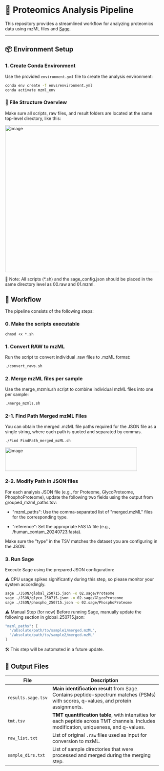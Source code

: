 # 🧪 Proteomics Analysis Pipeline

This repository provides a streamlined workflow for analyzing proteomics data using mzML files and [Sage](https://github.com/lazear/sage).

---

## 📦 Environment Setup

### 1. Create Conda Environment

Use the provided `environment.yml` file to create the analysis environment:

```bash
conda env create -f envs/environment.yml
conda activate mzml_env
```
### 📁 File Structure Overview
Make sure all scripts, raw files, and result folders are located at the same top-level directory, like this:

<img width="600" height="480" alt="image" src="https://github.com/user-attachments/assets/694b3987-9619-4b51-b496-515720e9c96c" />

📌 Note: All scripts (*.sh) and the sage_config.json should be placed in the same directory level as 00.raw and 01.mzml.

## 🔁 Workflow
The pipeline consists of the following steps:

### 0. Make the scripts executable

```
chmod +x *.sh
```


### 1. Convert RAW to mzML
Run the script to convert individual .raw files to .mzML format:

```bash
./convert_raws.sh
```

### 2. Merge mzML files per sample
Use the merge_mzmls.sh script to combine individual mzML files into one per sample:
```bash
./merge_mzmls.sh
```

### 2-1. Find Path Merged mzML Files
You can obtain the merged .mzML file paths required for the JSON file as a single string, where each path is quoted and separated by commas.
```bash
./Find FindPath_merged_mzML.sh
```
<img width="432" height="77" alt="image" src="https://github.com/user-attachments/assets/8e6320f1-330b-421c-bef8-0f9bfa7fbeb9" />

### 2-2. Modify Path in JSON files

For each analysis JSON file (e.g., for Proteome, GlycoProteome, PhosphoProteome),
update the following two fields using the output from grouped_mzml_paths.tsv:

- "mzml_paths": Use the comma-separated list of "merged.mzML" files for the corresponding type.

- "reference": Set the appropriate FASTA file (e.g., /human_contam_20240723.fasta).

Make sure the "type" in the TSV matches the dataset you are configuring in the JSON.


### 3. Run Sage
Execute Sage using the prepared JSON configuration:

⚠️ CPU usage spikes significantly during this step, so please monitor your system accordingly.

```bash
sage ./JSON/global_250715.json -o 02.sage/Proteome
sage ./JSON/glyco_250715.json -o 02.sage/GlycoProteome
sage ./JSON/phospho_250715.json -o 02.sage/PhosphoProteome

```
⚠️ Manual Step (for now)
Before running Sage, manually update the following section in global_250715.json:

```bash
"mzml_paths": [
  "/absolute/path/to/sample1/merged.mzML",
  "/absolute/path/to/sample2/merged.mzML"
]
```
🛠 This step will be automated in a future update.

## 📁 Output Files

| File               | Description                                                                                                                           |
| ------------------ | ------------------------------------------------------------------------------------------------------------------------------------- |
| `results.sage.tsv` | **Main identification result** from Sage. Contains peptide-spectrum matches (PSMs) with scores, q-values, and protein assignments.    |
| `tmt.tsv`          | **TMT quantification table**, with intensities for each peptide across TMT channels. Includes modification, uniqueness, and q-values. |
| `raw_list.txt`     | List of original `.raw` files used as input for conversion to mzML.                                                                   |
| `sample_dirs.txt`  | List of sample directories that were processed and merged during the merging step.                                                    |
